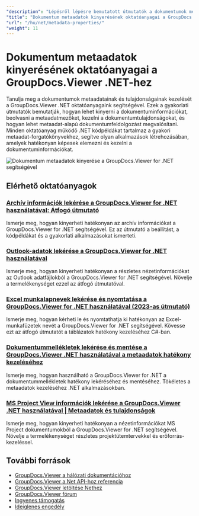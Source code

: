 ```yaml
---
"description": "Lépésről lépésre bemutatott útmutatók a dokumentumok metaadatainak kinyeréséhez, kezeléséhez és használatához a GroupDocs.Viewer for .NET használatával."
"title": "Dokumentum metaadatok kinyerésének oktatóanyagai a GroupDocs.Viewer .NET-hez"
"url": "/hu/net/metadata-properties/"
"weight": 11
---
```


# Dokumentum metaadatok kinyerésének oktatóanyagai a GroupDocs.Viewer .NET-hez

Tanulja meg a dokumentumok metaadatainak és tulajdonságainak kezelését a GroupDocs.Viewer .NET oktatóanyagaink segítségével. Ezek a gyakorlati útmutatók bemutatják, hogyan lehet kinyerni a dokumentuminformációkat, beolvasni a metaadatmezőket, kezelni a dokumentumtulajdonságokat, és hogyan lehet metaadat-alapú dokumentumfeldolgozást megvalósítani. Minden oktatóanyag működő .NET kódpéldákat tartalmaz a gyakori metaadat-forgatókönyvekhez, segítve olyan alkalmazások létrehozásában, amelyek hatékonyan képesek elemezni és kezelni a dokumentuminformációkat.

![Dokumentum metaadatok kinyerése a GroupDocs.Viewer for .NET segítségével](/viewer/metadata-properties/image.png)

## Elérhető oktatóanyagok

### [Archív információk lekérése a GroupDocs.Viewer for .NET használatával: Átfogó útmutató](./groupdocs-viewer-net-retrieve-archive-info/)
Ismerje meg, hogyan kinyerheti hatékonyan az archív információkat a GroupDocs.Viewer for .NET segítségével. Ez az útmutató a beállítást, a kódpéldákat és a gyakorlati alkalmazásokat ismerteti.

### [Outlook-adatok lekérése a GroupDocs.Viewer for .NET használatával](./retrieve-outlook-info-groupdocs-viewer-net/)
Ismerje meg, hogyan kinyerheti hatékonyan a részletes nézetinformációkat az Outlook adatfájlokból a GroupDocs.Viewer for .NET segítségével. Növelje a termelékenységet ezzel az átfogó útmutatóval.

### [Excel munkalapnevek lekérése és nyomtatása a GroupDocs.Viewer for .NET használatával (2023-as útmutató)](./retrieve-print-excel-worksheets-groupdocs-viewer-net/)
Ismerje meg, hogyan kérheti le és nyomtathatja ki hatékonyan az Excel-munkafüzetek nevét a GroupDocs.Viewer for .NET segítségével. Kövesse ezt az átfogó útmutatót a táblázatok hatékony kezeléséhez C#-ban.

### [Dokumentummellékletek lekérése és mentése a GroupDocs.Viewer .NET használatával a metaadatok hatékony kezeléséhez](./retrieve-save-attachments-groupdocs-viewer-net/)
Ismerje meg, hogyan használható a GroupDocs.Viewer for .NET a dokumentummellékletek hatékony lekéréséhez és mentéséhez. Tökéletes a metaadatok kezeléséhez .NET alkalmazásokban.

### [MS Project View információk lekérése a GroupDocs.Viewer .NET használatával | Metaadatok és tulajdonságok](./retrieve-ms-project-view-info-groupdocs-dotnet/)
Ismerje meg, hogyan kinyerheti hatékonyan a nézetinformációkat MS Project dokumentumokból a GroupDocs.Viewer for .NET segítségével. Növelje a termelékenységet részletes projektütemtervekkel és erőforrás-kezeléssel.

## További források

- [GroupDocs.Viewer a hálózati dokumentációhoz](https://docs.groupdocs.com/viewer/net/)
- [GroupDocs.Viewer a Net API-hoz referencia](https://reference.groupdocs.com/viewer/net/)
- [GroupDocs.Viewer letöltése Nethez](https://releases.groupdocs.com/viewer/net/)
- [GroupDocs.Viewer fórum](https://forum.groupdocs.com/c/viewer/9)
- [Ingyenes támogatás](https://forum.groupdocs.com/)
- [Ideiglenes engedély](https://purchase.groupdocs.com/temporary-license/)